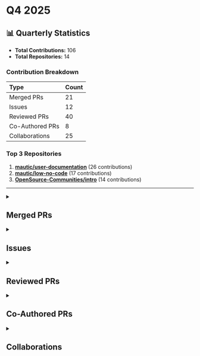 # Q4 2025

## 📊 Quarterly Statistics

* **Total Contributions:** 106
* **Total Repositories:** 14

### Contribution Breakdown

| Type | Count |
| :--- | :--- |
| Merged PRs | 21 |
| Issues | 12 |
| Reviewed PRs | 40 |
| Co-Authored PRs | 8 |
| Collaborations | 25 |

### Top 3 Repositories

1. [**mautic/user-documentation**](https://github.com/mautic/user-documentation) (26 contributions)
2. [**mautic/low-no-code**](https://github.com/mautic/low-no-code) (17 contributions)
3. [**OpenSource-Communities/intro**](https://github.com/OpenSource-Communities/intro) (14 contributions)

---

<details>
 <summary><h2>Merged PRs</h2></summary>
<table style='width:100%; table-layout:fixed;'>
  <thead>
    <tr>
      <th style='width:5%;'>No.</th>
      <th style='width:20%;'>Project Name</th>
      <th style='width:30%;'>Title</th>
      <th style='width:15%;'>Created At</th>
      <th style='width:15%;'>Merged At</th>
      <th style='width:15%;'>Review Period</th>
    </tr>
  </thead>
  <tbody>
    <tr>
      <td>1.</td>
      <td>mautic/mautic-community-handbook</td>
      <td><a href='https://github.com/mautic/mautic-community-handbook/pull/409'>Update contributing guidelines for clarity and consistency</a></td>
      <td>2025-10-17</td>
      <td>2025-10-22</td>
      <td>5 days</td>
    </tr>
    <tr>
      <td>2.</td>
      <td>mautic/low-no-code</td>
      <td><a href='https://github.com/mautic/low-no-code/pull/184'>Add a video tutorial contribution</a></td>
      <td>2025-10-10</td>
      <td>2025-10-17</td>
      <td>7 days</td>
    </tr>
    <tr>
      <td>3.</td>
      <td>mautic/low-no-code</td>
      <td><a href='https://github.com/mautic/low-no-code/pull/183'>Add CODEOWNERS file</a></td>
      <td>2025-10-10</td>
      <td>2025-10-15</td>
      <td>5 days</td>
    </tr>
    <tr>
      <td>4.</td>
      <td>mautic/mautic-community-handbook</td>
      <td><a href='https://github.com/mautic/mautic-community-handbook/pull/407'>Add holopin configuration for hacktober-2025 and first-contribution</a></td>
      <td>2025-10-13</td>
      <td>2025-10-13</td>
      <td>0 days</td>
    </tr>
    <tr>
      <td>5.</td>
      <td>mautic/mautic-community-handbook</td>
      <td><a href='https://github.com/mautic/mautic-community-handbook/pull/406'>Add a 403 broken link to `conf.py` file and fix a 404 link</a></td>
      <td>2025-10-10</td>
      <td>2025-10-13</td>
      <td>3 days</td>
    </tr>
    <tr>
      <td>6.</td>
      <td>mautic/mautic-community-handbook</td>
      <td><a href='https://github.com/mautic/mautic-community-handbook/pull/405'>Clarify instructions about codespace in the Tester page</a></td>
      <td>2025-10-06</td>
      <td>2025-10-13</td>
      <td>7 days</td>
    </tr>
    <tr>
      <td>7.</td>
      <td>Virtual-Coffee/vc-preptember</td>
      <td><a href='https://github.com/Virtual-Coffee/vc-preptember/pull/68'>Add repositories to the list</a></td>
      <td>2025-10-10</td>
      <td>2025-10-12</td>
      <td>2 days</td>
    </tr>
    <tr>
      <td>8.</td>
      <td>OpenSource-Communities/guestbook</td>
      <td><a href='https://github.com/OpenSource-Communities/guestbook/pull/865'>chore: Update `compliance.yml` to point to OSS Communities</a></td>
      <td>2025-10-10</td>
      <td>2025-10-11</td>
      <td>1 days</td>
    </tr>
    <tr>
      <td>9.</td>
      <td>OpenSource-Communities/RepoReady</td>
      <td><a href='https://github.com/OpenSource-Communities/RepoReady/pull/14'>chore: Add `compliance.yml`</a></td>
      <td>2025-10-10</td>
      <td>2025-10-11</td>
      <td>1 days</td>
    </tr>
    <tr>
      <td>10.</td>
      <td>OpenSource-Communities/RepoReady</td>
      <td><a href='https://github.com/OpenSource-Communities/RepoReady/pull/16'>Chore: add CODEOWNERS file</a></td>
      <td>2025-10-10</td>
      <td>2025-10-11</td>
      <td>1 days</td>
    </tr>
    <tr>
      <td>11.</td>
      <td>OpenSource-Communities/oss-communities</td>
      <td><a href='https://github.com/OpenSource-Communities/oss-communities/pull/7'>chore: Add `compliance.yml`</a></td>
      <td>2025-10-10</td>
      <td>2025-10-11</td>
      <td>1 days</td>
    </tr>
    <tr>
      <td>12.</td>
      <td>OpenSource-Communities/intro</td>
      <td><a href='https://github.com/OpenSource-Communities/intro/pull/291'>chore: Update `compliance.yml` to point to OSS Communities</a></td>
      <td>2025-10-10</td>
      <td>2025-10-10</td>
      <td>0 days</td>
    </tr>
    <tr>
      <td>13.</td>
      <td>OpenSource-Communities/pizza-verse</td>
      <td><a href='https://github.com/OpenSource-Communities/pizza-verse/pull/119'>chore: Update compliance workflow</a></td>
      <td>2025-10-10</td>
      <td>2025-10-10</td>
      <td>0 days</td>
    </tr>
    <tr>
      <td>14.</td>
      <td>mautic/low-no-code</td>
      <td><a href='https://github.com/mautic/low-no-code/pull/181'>Add video tutorial contribution to the list</a></td>
      <td>2025-10-09</td>
      <td>2025-10-09</td>
      <td>0 days</td>
    </tr>
    <tr>
      <td>15.</td>
      <td>mautic/low-no-code</td>
      <td><a href='https://github.com/mautic/low-no-code/pull/153'>Add First Interaction workflow</a></td>
      <td>2025-10-03</td>
      <td>2025-10-06</td>
      <td>3 days</td>
    </tr>
    <tr>
      <td>16.</td>
      <td>Virtual-Coffee/virtualcoffee.io</td>
      <td><a href='https://github.com/Virtual-Coffee/virtualcoffee.io/pull/1415'>Update adiati98.ts</a></td>
      <td>2025-10-05</td>
      <td>2025-10-06</td>
      <td>1 days</td>
    </tr>
    <tr>
      <td>17.</td>
      <td>OpenSource-Communities/intro</td>
      <td><a href='https://github.com/OpenSource-Communities/intro/pull/279'>fix: Link to the community on README</a></td>
      <td>2025-10-02</td>
      <td>2025-10-06</td>
      <td>4 days</td>
    </tr>
    <tr>
      <td>18.</td>
      <td>OpenSource-Communities/.github</td>
      <td><a href='https://github.com/OpenSource-Communities/.github/pull/6'>feat: Add compliance workflow</a></td>
      <td>2025-10-02</td>
      <td>2025-10-03</td>
      <td>0 days</td>
    </tr>
    <tr>
      <td>19.</td>
      <td>mautic/low-no-code</td>
      <td><a href='https://github.com/mautic/low-no-code/pull/150'>Clarify instructions and information in the `2025.md` file</a></td>
      <td>2025-10-02</td>
      <td>2025-10-02</td>
      <td>0 days</td>
    </tr>
    <tr>
      <td>20.</td>
      <td>OpenSource-Communities/pizza-verse</td>
      <td><a href='https://github.com/OpenSource-Communities/pizza-verse/pull/115'>docs: Update docs</a></td>
      <td>2025-05-20</td>
      <td>2025-10-02</td>
      <td>135 days</td>
    </tr>
    <tr>
      <td>21.</td>
      <td>OpenSource-Communities/intro</td>
      <td><a href='https://github.com/OpenSource-Communities/intro/pull/260'>fix: Update docs</a></td>
      <td>2025-08-17</td>
      <td>2025-10-02</td>
      <td>46 days</td>
    </tr>
  </tbody>
</table>
</details>

<details>
 <summary><h2>Issues</h2></summary>
<table style='width:100%; table-layout:fixed;'>
  <thead>
    <tr>
      <th style='width:5%;'>No.</th>
      <th style='width:25%;'>Project Name</th>
      <th style='width:35%;'>Title</th>
      <th style='width:15%;'>Created At</th>
      <th style='width:15%;'>Closed At</th>
      <th style='width:10%;'>Closing Period</th>
    </tr>
  </thead>
  <tbody>
    <tr>
      <td>1.</td>
      <td>OpenSource-Communities/oss-communities</td>
      <td><a href='https://github.com/OpenSource-Communities/oss-communities/issues/6'>Feat: Add GitHub Action Compliance Workflow</a></td>
      <td>2025-10-10</td>
      <td>2025-10-11</td>
      <td>1 days</td>
    </tr>
    <tr>
      <td>2.</td>
      <td>OpenSource-Communities/RepoReady</td>
      <td><a href='https://github.com/OpenSource-Communities/RepoReady/issues/15'>Chores: Add CODEOWNERS</a></td>
      <td>2025-10-10</td>
      <td>2025-10-11</td>
      <td>1 days</td>
    </tr>
    <tr>
      <td>3.</td>
      <td>OpenSource-Communities/intro</td>
      <td><a href='https://github.com/OpenSource-Communities/intro/issues/290'>Chores: Update `compliance.yml`</a></td>
      <td>2025-10-10</td>
      <td>2025-10-10</td>
      <td>0 days</td>
    </tr>
    <tr>
      <td>4.</td>
      <td>OpenSource-Communities/pizza-verse</td>
      <td><a href='https://github.com/OpenSource-Communities/pizza-verse/issues/118'>Chores: Update `compliance.yml`</a></td>
      <td>2025-10-10</td>
      <td>2025-10-10</td>
      <td>0 days</td>
    </tr>
    <tr>
      <td>5.</td>
      <td>OpenSource-Communities/guestbook</td>
      <td><a href='https://github.com/OpenSource-Communities/guestbook/issues/866'>Chores: Update `compliance.yml`</a></td>
      <td>2025-10-10</td>
      <td>2025-10-11</td>
      <td>1 days</td>
    </tr>
    <tr>
      <td>6.</td>
      <td>mautic/low-no-code</td>
      <td><a href='https://github.com/mautic/low-no-code/issues/182'>Add CODEOWNERS file</a></td>
      <td>2025-10-10</td>
      <td>2025-10-22</td>
      <td>12 days</td>
    </tr>
    <tr>
      <td>7.</td>
      <td>mautic/low-no-code</td>
      <td><a href='https://github.com/mautic/low-no-code/issues/180'>Write docs on how to rebase a PR</a></td>
      <td>2025-10-09</td>
      <td>N/A</td>
      <td>Open</td>
    </tr>
    <tr>
      <td>8.</td>
      <td>mautic/low-no-code</td>
      <td><a href='https://github.com/mautic/low-no-code/issues/152'>Add GitHub Action First Interaction workflow</a></td>
      <td>2025-10-03</td>
      <td>2025-10-06</td>
      <td>3 days</td>
    </tr>
    <tr>
      <td>9.</td>
      <td>mautic/mautic-community-handbook</td>
      <td><a href='https://github.com/mautic/mautic-community-handbook/issues/403'>[DOCS]: Update contributing guidelines for clarity</a></td>
      <td>2025-10-03</td>
      <td>2025-10-22</td>
      <td>19 days</td>
    </tr>
    <tr>
      <td>10.</td>
      <td>OpenSource-Communities/RepoReady</td>
      <td><a href='https://github.com/OpenSource-Communities/RepoReady/issues/13'>Feature: Add GitHub Action Compliance Workflow</a></td>
      <td>2025-10-03</td>
      <td>2025-10-11</td>
      <td>8 days</td>
    </tr>
    <tr>
      <td>11.</td>
      <td>OpenSource-Communities/.github</td>
      <td><a href='https://github.com/OpenSource-Communities/.github/issues/5'>Feature: Add compliance workflow</a></td>
      <td>2025-10-02</td>
      <td>2025-10-03</td>
      <td>0 days</td>
    </tr>
    <tr>
      <td>12.</td>
      <td>OpenSource-Communities/intro</td>
      <td><a href='https://github.com/OpenSource-Communities/intro/issues/278'>Bug: Fix link to the community on README</a></td>
      <td>2025-10-02</td>
      <td>2025-10-06</td>
      <td>4 days</td>
    </tr>
  </tbody>
</table>
</details>

<details>
 <summary><h2>Reviewed PRs</h2></summary>
<table style='width:100%; table-layout:fixed;'>
  <thead>
    <tr>
      <th style='width:5%;'>No.</th>
      <th style='width:20%;'>Project Name</th>
      <th style='width:28%;'>Title</th>
      <th style='width:10%;'>Created At</th>
      <th style='width:15%;'>My First Review</th>
      <th style='width:10%;'>My First Review Period</th>
      <th style='width:14%;'>Last Update / Status</th>
    </tr>
  </thead>
  <tbody>
    <tr>
      <td>1.</td>
      <td>Virtual-Coffee/VC-Community-Docs</td>
      <td><a href='https://github.com/Virtual-Coffee/VC-Community-Docs/pull/521'>docs: add mermaid diagrams redo </a></td>
      <td>2025-10-11</td>
      <td>2025-10-23</td>
      <td>12 days</td>
      <td>2025-10-23<br><strong>OPEN</strong></td>
    </tr>
    <tr>
      <td>2.</td>
      <td>Virtual-Coffee/virtualcoffee.io</td>
      <td><a href='https://github.com/Virtual-Coffee/virtualcoffee.io/pull/1399'>Create a networking guide for Programmers</a></td>
      <td>2025-09-27</td>
      <td>2025-09-27</td>
      <td>0 days</td>
      <td>2025-10-22<br><strong>OPEN</strong></td>
    </tr>
    <tr>
      <td>3.</td>
      <td>mautic/mautic-community-handbook</td>
      <td><a href='https://github.com/mautic/mautic-community-handbook/pull/408'>docs: update council members in leadership section </a></td>
      <td>2025-10-13</td>
      <td>2025-10-14</td>
      <td>1 days</td>
      <td>2025-10-22<br><strong>OPEN</strong></td>
    </tr>
    <tr>
      <td>4.</td>
      <td>OpenSource-Communities/guestbook</td>
      <td><a href='https://github.com/OpenSource-Communities/guestbook/pull/872'>docs: add @meijiro-yumeru as a contributor</a></td>
      <td>2025-10-22</td>
      <td>2025-10-22</td>
      <td>0 days</td>
      <td>2025-10-22<br><strong>MERGED</strong></td>
    </tr>
    <tr>
      <td>5.</td>
      <td>OpenSource-Communities/guestbook</td>
      <td><a href='https://github.com/OpenSource-Communities/guestbook/pull/870'>feat: Add <@N1femi> as a contributor</a></td>
      <td>2025-10-19</td>
      <td>2025-10-19</td>
      <td>0 days</td>
      <td>2025-10-19<br><strong>MERGED</strong></td>
    </tr>
    <tr>
      <td>6.</td>
      <td>mautic/low-no-code</td>
      <td><a href='https://github.com/mautic/low-no-code/pull/186'>Add my contribution (#157)</a></td>
      <td>2025-10-12</td>
      <td>2025-10-13</td>
      <td>1 days</td>
      <td>2025-10-16<br><strong>MERGED</strong></td>
    </tr>
    <tr>
      <td>7.</td>
      <td>mautic/user-documentation</td>
      <td><a href='https://github.com/mautic/user-documentation/pull/536'>Fix for : Update images in docs/plugins/vtiger.rst in branch 5.2 #385</a></td>
      <td>2025-10-15</td>
      <td>2025-10-16</td>
      <td>1 days</td>
      <td>2025-10-16<br><strong>MERGED</strong></td>
    </tr>
    <tr>
      <td>8.</td>
      <td>Virtual-Coffee/VC-Community-Docs</td>
      <td><a href='https://github.com/Virtual-Coffee/VC-Community-Docs/pull/523'>Add alt text to images and fix minor typos</a></td>
      <td>2025-10-14</td>
      <td>2025-10-15</td>
      <td>1 days</td>
      <td>2025-10-15<br><strong>MERGED</strong></td>
    </tr>
    <tr>
      <td>9.</td>
      <td>mautic/user-documentation</td>
      <td><a href='https://github.com/mautic/user-documentation/pull/534'>Fix for : Update images in docs/plugins/amazon.rst in branch 5.2 #365</a></td>
      <td>2025-10-13</td>
      <td>2025-10-15</td>
      <td>2 days</td>
      <td>2025-10-15<br><strong>MERGED</strong></td>
    </tr>
    <tr>
      <td>10.</td>
      <td>mautic/user-documentation</td>
      <td><a href='https://github.com/mautic/user-documentation/pull/533'>Update/dashboard image 7.0</a></td>
      <td>2025-10-11</td>
      <td>2025-10-13</td>
      <td>2 days</td>
      <td>2025-10-15<br><strong>MERGED</strong></td>
    </tr>
    <tr>
      <td>11.</td>
      <td>mautic/mautic-community-handbook</td>
      <td><a href='https://github.com/mautic/mautic-community-handbook/pull/404'>Update Contributing section to replace Jira references with GitHub Project Board</a></td>
      <td>2025-10-03</td>
      <td>2025-10-03</td>
      <td>0 days</td>
      <td>2025-10-15<br><strong>MERGED</strong></td>
    </tr>
    <tr>
      <td>12.</td>
      <td>mautic/user-documentation</td>
      <td><a href='https://github.com/mautic/user-documentation/pull/526'>FIx for : Update images in docs/dashboard/dashboard.rst in branch 5.2 #364</a></td>
      <td>2025-10-08</td>
      <td>2025-10-10</td>
      <td>2 days</td>
      <td>2025-10-15<br><strong>MERGED</strong></td>
    </tr>
    <tr>
      <td>13.</td>
      <td>mautic/user-documentation</td>
      <td><a href='https://github.com/mautic/user-documentation/pull/527'>docs: Fix code block formatting in assets.rst</a></td>
      <td>2025-10-09</td>
      <td>2025-10-10</td>
      <td>1 days</td>
      <td>2025-10-15<br><strong>MERGED</strong></td>
    </tr>
    <tr>
      <td>14.</td>
      <td>mautic/user-documentation</td>
      <td><a href='https://github.com/mautic/user-documentation/pull/530'>Fix for : Update images in docs/plugins/hubspot.rst in branch 5.2 #369</a></td>
      <td>2025-10-10</td>
      <td>2025-10-10</td>
      <td>0 days</td>
      <td>2025-10-15<br><strong>MERGED</strong></td>
    </tr>
    <tr>
      <td>15.</td>
      <td>mautic/user-documentation</td>
      <td><a href='https://github.com/mautic/user-documentation/pull/523'>fix: update link to Campaign Builder documentation</a></td>
      <td>2025-10-04</td>
      <td>2025-10-08</td>
      <td>3 days</td>
      <td>2025-10-15<br><strong>MERGED</strong></td>
    </tr>
    <tr>
      <td>16.</td>
      <td>mautic/user-documentation</td>
      <td><a href='https://github.com/mautic/user-documentation/pull/532'>Fix for : Update images in docs/points/points.rst in branch 5.2 #366</a></td>
      <td>2025-10-11</td>
      <td>2025-10-13</td>
      <td>2 days</td>
      <td>2025-10-13<br><strong>MERGED</strong></td>
    </tr>
    <tr>
      <td>17.</td>
      <td>OpenSource-Communities/pizza-verse</td>
      <td><a href='https://github.com/OpenSource-Communities/pizza-verse/pull/117'>feat: add butter chicken pizza recipe</a></td>
      <td>2025-09-19</td>
      <td>2025-09-20</td>
      <td>1 days</td>
      <td>2025-10-11<br><strong>MERGED</strong></td>
    </tr>
    <tr>
      <td>18.</td>
      <td>mautic/user-documentation</td>
      <td><a href='https://github.com/mautic/user-documentation/pull/531'>Fix for : Update images in docs/components/assets.rst in branch 5.2 #368</a></td>
      <td>2025-10-10</td>
      <td>2025-10-10</td>
      <td>0 days</td>
      <td>2025-10-10<br><strong>MERGED</strong></td>
    </tr>
    <tr>
      <td>19.</td>
      <td>mautic/user-documentation</td>
      <td><a href='https://github.com/mautic/user-documentation/pull/509'>Docs/update images email landing page</a></td>
      <td>2025-10-01</td>
      <td>2025-10-03</td>
      <td>2 days</td>
      <td>2025-10-10<br><strong>MERGED</strong></td>
    </tr>
    <tr>
      <td>20.</td>
      <td>mautic/user-documentation</td>
      <td><a href='https://github.com/mautic/user-documentation/pull/528'>docs: Fix formatting of UTM parameters example in assets.rst</a></td>
      <td>2025-10-09</td>
      <td>2025-10-10</td>
      <td>1 days</td>
      <td>2025-10-10<br><strong>MERGED</strong></td>
    </tr>
    <tr>
      <td>21.</td>
      <td>mautic/user-documentation</td>
      <td><a href='https://github.com/mautic/user-documentation/pull/529'>docs[7.0]: Fix code block formatting</a></td>
      <td>2025-10-09</td>
      <td>2025-10-10</td>
      <td>1 days</td>
      <td>2025-10-10<br><strong>MERGED</strong></td>
    </tr>
    <tr>
      <td>22.</td>
      <td>OpenSource-Communities/guestbook</td>
      <td><a href='https://github.com/OpenSource-Communities/guestbook/pull/864'>docs: add @moritzTheBear as a contributor</a></td>
      <td>2025-10-10</td>
      <td>2025-10-10</td>
      <td>0 days</td>
      <td>2025-10-10<br><strong>MERGED</strong></td>
    </tr>
    <tr>
      <td>23.</td>
      <td>mautic/user-documentation</td>
      <td><a href='https://github.com/mautic/user-documentation/pull/524'>Fix for : Update images in docs/configuration/shortener.rst in branch 5.2 #392</a></td>
      <td>2025-10-06</td>
      <td>2025-10-08</td>
      <td>2 days</td>
      <td>2025-10-08<br><strong>MERGED</strong></td>
    </tr>
    <tr>
      <td>24.</td>
      <td>mautic/user-documentation</td>
      <td><a href='https://github.com/mautic/user-documentation/pull/494'>updated configuration settings page images</a></td>
      <td>2025-09-24</td>
      <td>2025-09-27</td>
      <td>3 days</td>
      <td>2025-10-07<br><strong>MERGED</strong></td>
    </tr>
    <tr>
      <td>25.</td>
      <td>mautic/user-documentation</td>
      <td><a href='https://github.com/mautic/user-documentation/pull/517'>fixed the campaign builder link in v6.0</a></td>
      <td>2025-10-04</td>
      <td>2025-10-07</td>
      <td>3 days</td>
      <td>2025-10-07<br><strong>MERGED</strong></td>
    </tr>
    <tr>
      <td>26.</td>
      <td>mautic/user-documentation</td>
      <td><a href='https://github.com/mautic/user-documentation/pull/525'>Add holopin configuration for contributor badges</a></td>
      <td>2025-10-07</td>
      <td>2025-10-07</td>
      <td>0 days</td>
      <td>2025-10-07<br><strong>MERGED</strong></td>
    </tr>
    <tr>
      <td>27.</td>
      <td>mautic/user-documentation</td>
      <td><a href='https://github.com/mautic/user-documentation/pull/516'>Fix for : Update images in docs/campaigns/creating_campaigns.rst in branch 5.2 #376</a></td>
      <td>2025-10-04</td>
      <td>2025-10-04</td>
      <td>0 days</td>
      <td>2025-10-07<br><strong>MERGED</strong></td>
    </tr>
    <tr>
      <td>28.</td>
      <td>mautic/user-documentation</td>
      <td><a href='https://github.com/mautic/user-documentation/pull/515'>fix the campaing builder link in v5.2</a></td>
      <td>2025-10-04</td>
      <td>2025-10-04</td>
      <td>0 days</td>
      <td>2025-10-07<br><strong>MERGED</strong></td>
    </tr>
    <tr>
      <td>29.</td>
      <td>mautic/developer-documentation-new</td>
      <td><a href='https://github.com/mautic/developer-documentation-new/pull/275'>Added Hacktoberfest & First contributions Holopin badge configurations</a></td>
      <td>2025-10-06</td>
      <td>2025-10-07</td>
      <td>0 days</td>
      <td>2025-10-07<br><strong>MERGED</strong></td>
    </tr>
    <tr>
      <td>30.</td>
      <td>Virtual-Coffee/virtualcoffee.io</td>
      <td><a href='https://github.com/Virtual-Coffee/virtualcoffee.io/pull/1416'>feat: add Hacktoberfest2025 badge to bekahhw profile</a></td>
      <td>2025-10-06</td>
      <td>2025-10-06</td>
      <td>0 days</td>
      <td>2025-10-06<br><strong>MERGED</strong></td>
    </tr>
    <tr>
      <td>31.</td>
      <td>OpenSource-Communities/guestbook</td>
      <td><a href='https://github.com/OpenSource-Communities/guestbook/pull/862'>feat: Add <@Willian-Xavier> as a contributor</a></td>
      <td>2025-10-06</td>
      <td>2025-10-06</td>
      <td>0 days</td>
      <td>2025-10-06<br><strong>MERGED</strong></td>
    </tr>
    <tr>
      <td>32.</td>
      <td>mautic/user-documentation</td>
      <td><a href='https://github.com/mautic/user-documentation/pull/512'>fixed the campaign builder link</a></td>
      <td>2025-10-04</td>
      <td>2025-10-04</td>
      <td>0 days</td>
      <td>2025-10-04<br><strong>CLOSED</strong></td>
    </tr>
    <tr>
      <td>33.</td>
      <td>mautic/user-documentation</td>
      <td><a href='https://github.com/mautic/user-documentation/pull/510'>fix: replaced create campaign image with 5.2 mautic app version image</a></td>
      <td>2025-10-03</td>
      <td>2025-10-03</td>
      <td>0 days</td>
      <td>2025-10-04<br><strong>CLOSED</strong></td>
    </tr>
    <tr>
      <td>34.</td>
      <td>OpenSource-Communities/guestbook</td>
      <td><a href='https://github.com/OpenSource-Communities/guestbook/pull/858'>docs: add @gopisrikrishna as a contributor</a></td>
      <td>2025-10-04</td>
      <td>2025-10-04</td>
      <td>0 days</td>
      <td>2025-10-04<br><strong>MERGED</strong></td>
    </tr>
    <tr>
      <td>35.</td>
      <td>Virtual-Coffee/vc-preptember</td>
      <td><a href='https://github.com/Virtual-Coffee/vc-preptember/pull/67'>feat Add new repositories to repositories-list-2025.md</a></td>
      <td>2025-10-01</td>
      <td>2025-10-01</td>
      <td>0 days</td>
      <td>2025-10-03<br><strong>MERGED</strong></td>
    </tr>
    <tr>
      <td>36.</td>
      <td>OpenSource-Communities/guestbook</td>
      <td><a href='https://github.com/OpenSource-Communities/guestbook/pull/855'>feat: add @prajithravisankar as a contributor</a></td>
      <td>2025-10-02</td>
      <td>2025-10-03</td>
      <td>0 days</td>
      <td>2025-10-03<br><strong>MERGED</strong></td>
    </tr>
    <tr>
      <td>37.</td>
      <td>OpenSource-Communities/intro</td>
      <td><a href='https://github.com/OpenSource-Communities/intro/pull/281'>fix: Update copyright text from placeholder to OpenSauced Community</a></td>
      <td>2025-10-02</td>
      <td>2025-10-02</td>
      <td>0 days</td>
      <td>2025-10-02<br><strong>MERGED</strong></td>
    </tr>
    <tr>
      <td>38.</td>
      <td>mautic/user-documentation</td>
      <td><a href='https://github.com/mautic/user-documentation/pull/508'>docs: updated images in email landing page builder section</a></td>
      <td>2025-10-01</td>
      <td>2025-10-01</td>
      <td>0 days</td>
      <td>2025-10-01<br><strong>CLOSED</strong></td>
    </tr>
    <tr>
      <td>39.</td>
      <td>OpenSource-Communities/guestbook</td>
      <td><a href='https://github.com/OpenSource-Communities/guestbook/pull/836'>feat: add @luisantoniio1998 as a contributor</a></td>
      <td>2025-09-11</td>
      <td>2025-09-12</td>
      <td>1 days</td>
      <td>2025-10-01<br><strong>MERGED</strong></td>
    </tr>
    <tr>
      <td>40.</td>
      <td>OpenSource-Communities/guestbook</td>
      <td><a href='https://github.com/OpenSource-Communities/guestbook/pull/853'>docs: add @Muntazir-sd as a contributor</a></td>
      <td>2025-09-30</td>
      <td>2025-09-30</td>
      <td>0 days</td>
      <td>2025-10-01<br><strong>MERGED</strong></td>
    </tr>
  </tbody>
</table>
</details>

<details>
 <summary><h2>Co-Authored PRs</h2></summary>
<table style='width:100%; table-layout:fixed;'>
  <thead>
    <tr>
      <th style='width:5%;'>No.</th>
      <th style='width:15%;'>Project Name</th>
      <th style='width:25%;'>Title</th>
      <th style='width:10%;'>Created At</th>
      <th style='width:12%;'>My First Commit</th>
      <th style='width:13%;'>My First Commit Period</th>
      <th style='width:20%;'>Last Update / Status</th>
    </tr>
  </thead>
  <tbody>
    <tr>
      <td>1.</td>
      <td>mautic/mautic-community-handbook</td>
      <td><a href='https://github.com/mautic/mautic-community-handbook/pull/408'>docs: update council members in leadership section </a></td>
      <td>2025-10-13</td>
      <td>2025-10-22</td>
      <td>9 days</td>
      <td>2025-10-22<br><strong>OPEN</strong></td>
    </tr>
    <tr>
      <td>2.</td>
      <td>Virtual-Coffee/VC-Community-Docs</td>
      <td><a href='https://github.com/Virtual-Coffee/VC-Community-Docs/pull/523'>Add alt text to images and fix minor typos</a></td>
      <td>2025-10-14</td>
      <td>2025-10-15</td>
      <td>1 days</td>
      <td>2025-10-15<br><strong>MERGED</strong></td>
    </tr>
    <tr>
      <td>3.</td>
      <td>mautic/low-no-code</td>
      <td><a href='https://github.com/mautic/low-no-code/pull/186'>Add my contribution (#157)</a></td>
      <td>2025-10-12</td>
      <td>2025-10-15</td>
      <td>3 days</td>
      <td>2025-10-16<br><strong>MERGED</strong></td>
    </tr>
    <tr>
      <td>4.</td>
      <td>OpenSource-Communities/pizza-verse</td>
      <td><a href='https://github.com/OpenSource-Communities/pizza-verse/pull/117'>feat: add butter chicken pizza recipe</a></td>
      <td>2025-09-19</td>
      <td>2025-10-10</td>
      <td>21 days</td>
      <td>2025-10-11<br><strong>MERGED</strong></td>
    </tr>
    <tr>
      <td>5.</td>
      <td>mautic/user-documentation</td>
      <td><a href='https://github.com/mautic/user-documentation/pull/527'>docs: Fix code block formatting in assets.rst</a></td>
      <td>2025-10-09</td>
      <td>2025-10-10</td>
      <td>0 day</td>
      <td>2025-10-10<br><strong>MERGED</strong></td>
    </tr>
    <tr>
      <td>6.</td>
      <td>mautic/mautic-community-handbook</td>
      <td><a href='https://github.com/mautic/mautic-community-handbook/pull/404'>Update Contributing section to replace Jira references with GitHub Project Board</a></td>
      <td>2025-10-03</td>
      <td>2025-10-09</td>
      <td>6 days</td>
      <td>2025-10-13<br><strong>MERGED</strong></td>
    </tr>
    <tr>
      <td>7.</td>
      <td>mautic/user-documentation</td>
      <td><a href='https://github.com/mautic/user-documentation/pull/516'>Fix for : Update images in docs/campaigns/creating_campaigns.rst in branch 5.2 #376</a></td>
      <td>2025-10-04</td>
      <td>2025-10-04</td>
      <td>0 day</td>
      <td>2025-10-04<br><strong>MERGED</strong></td>
    </tr>
    <tr>
      <td>8.</td>
      <td>OpenSource-Communities/guestbook</td>
      <td><a href='https://github.com/OpenSource-Communities/guestbook/pull/836'>feat: add @luisantoniio1998 as a contributor</a></td>
      <td>2025-09-11</td>
      <td>2025-10-01</td>
      <td>20 days</td>
      <td>2025-10-01<br><strong>MERGED</strong></td>
    </tr>
  </tbody>
</table>
</details>

<details>
 <summary><h2>Collaborations</h2></summary>
<table style='width:100%; table-layout:fixed;'>
  <thead>
    <tr>
      <th style='width:5%;'>No.</th>
      <th style='width:30%;'>Project Name</th>
      <th style='width:35%;'>Title</th>
      <th style='width:15%;'>Created At</th>
      <th style='width:15%;'>Commented At</th>
    </tr>
  </thead>
  <tbody>
    <tr>
      <td>1.</td>
      <td>OpenSource-Communities/intro</td>
      <td><a href='https://github.com/OpenSource-Communities/intro/pull/295'>Added pyhon code examples for code quality section</a></td>
      <td>2025-10-19</td>
      <td>2025-10-19</td>
    </tr>
    <tr>
      <td>2.</td>
      <td>Virtual-Coffee/virtualcoffee.io</td>
      <td><a href='https://github.com/Virtual-Coffee/virtualcoffee.io/issues/1408'>[Hacktoberfest] Create TypeScript Getting Started Guide for Developer Resources</a></td>
      <td>2025-10-01</td>
      <td>2025-10-19</td>
    </tr>
    <tr>
      <td>3.</td>
      <td>OpenSource-Communities/intro</td>
      <td><a href='https://github.com/OpenSource-Communities/intro/pull/293'>fix(mobile): improve responsiveness and code block button visibility</a></td>
      <td>2025-10-18</td>
      <td>2025-10-18</td>
    </tr>
    <tr>
      <td>4.</td>
      <td>OpenSource-Communities/RepoReady</td>
      <td><a href='https://github.com/OpenSource-Communities/RepoReady/pull/19'>feat: add examples directory with usage scripts</a></td>
      <td>2025-10-18</td>
      <td>2025-10-18</td>
    </tr>
    <tr>
      <td>5.</td>
      <td>OpenSource-Communities/intro</td>
      <td><a href='https://github.com/OpenSource-Communities/intro/issues/266'>Add missing alt text for accessibility compliance</a></td>
      <td>2025-10-01</td>
      <td>2025-10-17</td>
    </tr>
    <tr>
      <td>6.</td>
      <td>OpenSource-Communities/intro</td>
      <td><a href='https://github.com/OpenSource-Communities/intro/issues/273'>Add diverse programming language examples to documentation</a></td>
      <td>2025-10-01</td>
      <td>2025-10-17</td>
    </tr>
    <tr>
      <td>7.</td>
      <td>mautic/low-no-code</td>
      <td><a href='https://github.com/mautic/low-no-code/issues/148'>Quarterly activity report form + guide for Ambassadors</a></td>
      <td>2025-10-01</td>
      <td>2025-10-15</td>
    </tr>
    <tr>
      <td>8.</td>
      <td>mautic/low-no-code</td>
      <td><a href='https://github.com/mautic/low-no-code/pull/187'>Update 2025.md to include my contribution details</a></td>
      <td>2025-10-14</td>
      <td>2025-10-15</td>
    </tr>
    <tr>
      <td>9.</td>
      <td>mautic/mautic</td>
      <td><a href='https://github.com/mautic/mautic/pull/15521'>Use lightweight Debian base image for devcontainer</a></td>
      <td>2025-09-26</td>
      <td>2025-10-15</td>
    </tr>
    <tr>
      <td>10.</td>
      <td>mautic/low-no-code</td>
      <td><a href='https://github.com/mautic/low-no-code/issues/95'>Create an org wide readme file (design, marketing and developer involvement needed!)</a></td>
      <td>2023-10-13</td>
      <td>2025-10-14</td>
    </tr>
    <tr>
      <td>11.</td>
      <td>mautic/low-no-code</td>
      <td><a href='https://github.com/mautic/low-no-code/pull/185'>Update 2025.md to add to my profile </a></td>
      <td>2025-10-11</td>
      <td>2025-10-13</td>
    </tr>
    <tr>
      <td>12.</td>
      <td>Virtual-Coffee/VC-Community-Docs</td>
      <td><a href='https://github.com/Virtual-Coffee/VC-Community-Docs/issues/517'>Improve accessibility: Add alt text to images and improve heading structure</a></td>
      <td>2025-10-01</td>
      <td>2025-10-13</td>
    </tr>
    <tr>
      <td>13.</td>
      <td>Virtual-Coffee/VC-Community-Docs</td>
      <td><a href='https://github.com/Virtual-Coffee/VC-Community-Docs/pull/520'>docs: add Mermaid diagrams</a></td>
      <td>2025-10-05</td>
      <td>2025-10-10</td>
    </tr>
    <tr>
      <td>14.</td>
      <td>mautic/user-documentation</td>
      <td><a href='https://github.com/mautic/user-documentation/issues/368'>Update images in docs/components/assets.rst in branch 5.2</a></td>
      <td>2025-05-28</td>
      <td>2025-10-10</td>
    </tr>
    <tr>
      <td>15.</td>
      <td>mautic/low-no-code</td>
      <td><a href='https://github.com/mautic/low-no-code/pull/176'>Add my contribution (#156)</a></td>
      <td>2025-10-07</td>
      <td>2025-10-09</td>
    </tr>
    <tr>
      <td>16.</td>
      <td>mautic/low-no-code</td>
      <td><a href='https://github.com/mautic/low-no-code/pull/151'>Update holopin.yml with Hacktoberfest 2025 holobytes</a></td>
      <td>2025-10-02</td>
      <td>2025-10-09</td>
    </tr>
    <tr>
      <td>17.</td>
      <td>mautic/low-no-code</td>
      <td><a href='https://github.com/mautic/low-no-code/pull/175'>update 2025.md with no-code contributions</a></td>
      <td>2025-10-06</td>
      <td>2025-10-09</td>
    </tr>
    <tr>
      <td>18.</td>
      <td>Virtual-Coffee/virtualcoffee.io</td>
      <td><a href='https://github.com/Virtual-Coffee/virtualcoffee.io/issues/1411'>[Hacktoberfest] Replace img tags with Next.js Image Component for Performance</a></td>
      <td>2025-10-01</td>
      <td>2025-10-06</td>
    </tr>
    <tr>
      <td>19.</td>
      <td>OpenSource-Communities/guestbook</td>
      <td><a href='https://github.com/OpenSource-Communities/guestbook/pull/860'>feat: Add <@Slmply> as a contributor </a></td>
      <td>2025-10-05</td>
      <td>2025-10-06</td>
    </tr>
    <tr>
      <td>20.</td>
      <td>mautic/user-documentation</td>
      <td><a href='https://github.com/mautic/user-documentation/pull/522'>fix: update link to Campaign Builder documentation</a></td>
      <td>2025-10-04</td>
      <td>2025-10-04</td>
    </tr>
    <tr>
      <td>21.</td>
      <td>mautic/user-documentation</td>
      <td><a href='https://github.com/mautic/user-documentation/issues/392'>Update images in docs/configuration/shortener.rst in branch 5.2</a></td>
      <td>2025-05-28</td>
      <td>2025-10-03</td>
    </tr>
    <tr>
      <td>22.</td>
      <td>OpenSource-Communities/intro</td>
      <td><a href='https://github.com/OpenSource-Communities/intro/pull/283'>Standardize Markdown formatting across documentation #271</a></td>
      <td>2025-10-03</td>
      <td>2025-10-03</td>
    </tr>
    <tr>
      <td>23.</td>
      <td>OpenSource-Communities/intro</td>
      <td><a href='https://github.com/OpenSource-Communities/intro/pull/280'>fix: Update copyright text from placeholder to OpenSauced Community</a></td>
      <td>2025-10-02</td>
      <td>2025-10-02</td>
    </tr>
    <tr>
      <td>24.</td>
      <td>OpenSource-Communities/intro</td>
      <td><a href='https://github.com/OpenSource-Communities/intro/pull/277'>fix: Update copyright text from placeholder to OpenSauced Community</a></td>
      <td>2025-10-02</td>
      <td>2025-10-02</td>
    </tr>
    <tr>
      <td>25.</td>
      <td>OpenSource-Communities/intro</td>
      <td><a href='https://github.com/OpenSource-Communities/intro/issues/270'>Add course progress tracking indicators</a></td>
      <td>2025-10-01</td>
      <td>2025-10-02</td>
    </tr>
  </tbody>
</table>
</details>

